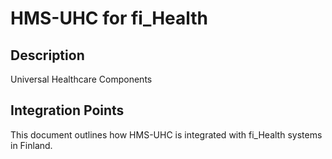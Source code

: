 # HMS-UHC for fi_Health

## Description

Universal Healthcare Components

## Integration Points

This document outlines how HMS-UHC is integrated with fi_Health systems in Finland.
